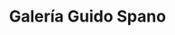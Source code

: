 ---
title: "Galería Guido Spano"
url: /ciudad-autonoma-de-buenos-aires/galeria-guido-spano/
shop: centro comercial
---
